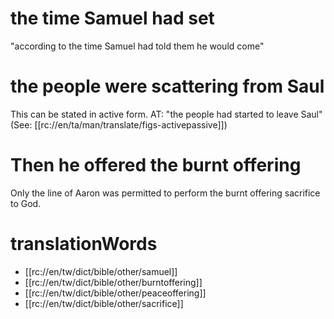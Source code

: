 # the time Samuel had set

"according to the time Samuel had told them he would come"

# the people were scattering from Saul

This can be stated in active form. AT: "the people had started to leave Saul" (See: [[rc://en/ta/man/translate/figs-activepassive]])

# Then he offered the burnt offering

Only the line of Aaron was permitted to perform the burnt offering sacrifice to God.

# translationWords

* [[rc://en/tw/dict/bible/other/samuel]]
* [[rc://en/tw/dict/bible/other/burntoffering]]
* [[rc://en/tw/dict/bible/other/peaceoffering]]
* [[rc://en/tw/dict/bible/other/sacrifice]]